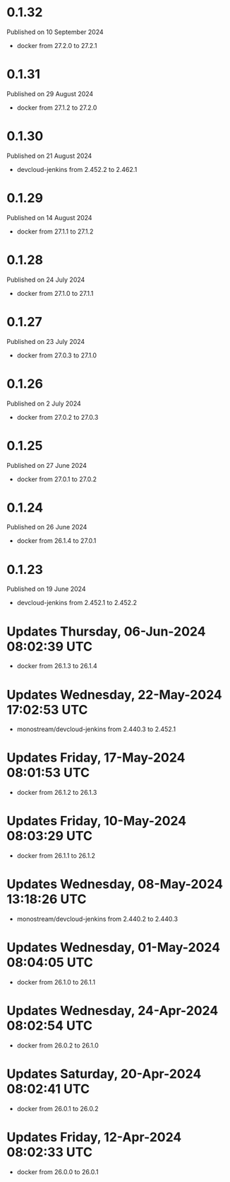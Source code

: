 # 0.1.32

Published on 10 September 2024

- docker from 27.2.0 to 27.2.1

# 0.1.31

Published on 29 August 2024

- docker from 27.1.2 to 27.2.0

# 0.1.30

Published on 21 August 2024

- devcloud-jenkins from 2.452.2 to 2.462.1

# 0.1.29

Published on 14 August 2024

- docker from 27.1.1 to 27.1.2

# 0.1.28

Published on 24 July 2024

- docker from 27.1.0 to 27.1.1

# 0.1.27

Published on 23 July 2024

- docker from 27.0.3 to 27.1.0

# 0.1.26

Published on 2 July 2024

- docker from 27.0.2 to 27.0.3

# 0.1.25

Published on 27 June 2024

- docker from 27.0.1 to 27.0.2

# 0.1.24

Published on 26 June 2024

- docker from 26.1.4 to 27.0.1

# 0.1.23

Published on 19 June 2024

- devcloud-jenkins from 2.452.1 to 2.452.2

# Updates Thursday, 06-Jun-2024 08:02:39 UTC
- docker from 26.1.3 to 26.1.4

# Updates Wednesday, 22-May-2024 17:02:53 UTC
- monostream/devcloud-jenkins from 2.440.3 to 2.452.1

# Updates Friday, 17-May-2024 08:01:53 UTC
- docker from 26.1.2 to 26.1.3

# Updates Friday, 10-May-2024 08:03:29 UTC
- docker from 26.1.1 to 26.1.2

# Updates Wednesday, 08-May-2024 13:18:26 UTC
- monostream/devcloud-jenkins from 2.440.2 to 2.440.3

# Updates Wednesday, 01-May-2024 08:04:05 UTC
- docker from 26.1.0 to 26.1.1

# Updates Wednesday, 24-Apr-2024 08:02:54 UTC
- docker from 26.0.2 to 26.1.0

# Updates Saturday, 20-Apr-2024 08:02:41 UTC
- docker from 26.0.1 to 26.0.2

# Updates Friday, 12-Apr-2024 08:02:33 UTC
- docker from 26.0.0 to 26.0.1

